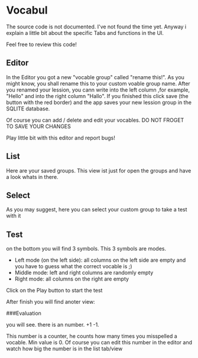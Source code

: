 # Vocabul

The source code is not documented. I've not found the time yet. Anyway i explain a little bit about the specific Tabs and functions in the UI.

Feel free to review this code! 

## Editor

In the Editor you got a new "vocable group" called "rename this!". As you might know, you shall rename this to your custom voable group name.
After you renamed your lession, you cann write into the left column ,for example, "Hello" and into the right column "Hallo". If you finished this click save (the button 
with the red border) and the app saves your new lession group in the SQLITE database. 

Of course you can add / delete and edit your vocables. DO NOT FROGET TO SAVE YOUR CHANGES

Play little bit with this editor and report bugs!

## List

Here are your saved groups. This view ist just for open the groups and have a look whats in there.

## Select

As you may suggest, here you can select your custom group to take a test with it


## Test

on the bottom you will find 3 symbols. This 3 symbols are modes.
* Left mode (on the left side): all columns on the left side are empty and you have to guess what the correct vocable is ;)
* Middle mode: left and right columns are randomly empty 
* Right mode: all columns on the right are empty

Click on the Play button to start the test

After finish you will find anoter view:

###Evaluation

you will see. there is an number. +1 -1.

This number is a counter, he counts how many times you misspelled a vocable. Min value is 0. Of course you can edit this number in the editor and watch how big the number is in the list tab/view
